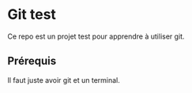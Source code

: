 # Git test

Ce repo est un projet test pour apprendre à utiliser git.

## Prérequis

Il faut juste avoir git et un terminal.
